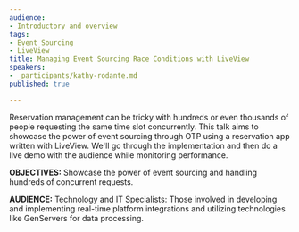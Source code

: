 ```yaml
---
audience:
- Introductory and overview
tags:
- Event Sourcing
- LiveView
title: Managing Event Sourcing Race Conditions with LiveView
speakers:
- _participants/kathy-rodante.md
published: true

---
```

Reservation management can be tricky with hundreds or even thousands of people requesting the same time slot concurrently. This talk aims to showcase the power of event sourcing through OTP using a reservation app written with LiveView. We'll go through the implementation and then do a live demo with the audience while monitoring performance.

**OBJECTIVES:**
Showcase the power of event sourcing and handling hundreds of concurrent requests.

**AUDIENCE:**
Technology and IT Specialists: Those involved in developing and implementing real-time platform integrations and utilizing technologies like GenServers for data processing.
